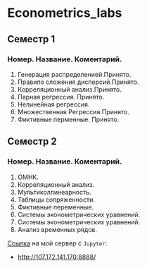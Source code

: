 # Econometrics_labs

## Семестр 1

### Номер. Название. Коментарий.

1. Генерация распределенией.Принято.
2. Правило сложения дисперсий.Принято.
3. Корреляционный анализ.Принято.
4. Парная регрессия. Принято.
5. Нелинейная регрессия. 
6. Множественная Регрессия.Принято.
7. Фиктивные перменные. Принято.

## Семестр 2

### Номер. Название. Коментарий.

1. ОМНК.
2. Корреляционный анализ.
3. Мультиколлинеарность.
4. Таблицы сопряженности.
5. Фиктивные переменные.
6. Системы эконометрических уравнений.
7. Системы эконометрических уравнений.
8. Анализ временных рядов.


[Ссылка](http://107.172.141.170:8888/) на мой сервер с `Jupyter`:
- http://107.172.141.170:8888/
